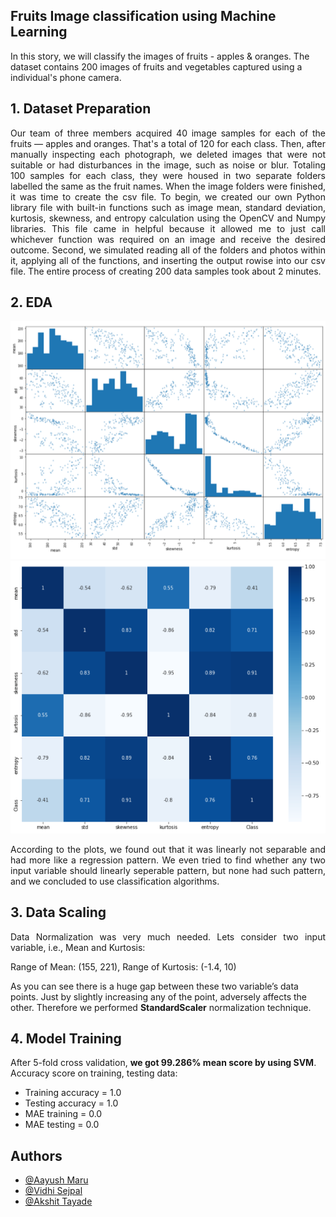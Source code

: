 
## Fruits Image classification using Machine Learning

In this story, we will classify the images of fruits - apples & oranges. 
The dataset contains 200 images of fruits and vegetables captured using a individual's phone camera.

## 1. Dataset Preparation

<p align='justify'>
Our team of three members acquired 40 image samples for each of the fruits — apples and oranges. That's a total of 120 for each class. Then, after manually inspecting each photograph, we deleted images that were not suitable or had disturbances in the image, such as noise or blur. Totaling 100 samples for each class, they were housed in two separate folders labelled the same as the fruit names. When the image folders were finished, it was time to create the csv file. To begin, we created our own Python library file with built-in functions such as image mean, standard deviation, kurtosis, skewness, and entropy calculation using the OpenCV and Numpy libraries. This file came in helpful because it allowed me to just call whichever function was required on an image and receive the desired outcome. Second, we simulated reading all of the folders and photos within it, applying all of the functions, and inserting the output rowise into our csv file. The entire process of creating 200 data samples took about 2 minutes.
</p>

## 2. EDA

<p align='center'>
<img alt="IMG" src="https://github.com/AkshitTayade/Fruits-Classification-using-Machine-Learning/blob/master/readme_images/Screenshot%202022-04-02%20at%2010.22.49%20PM.png"/>

<img alt="IMG" src="https://github.com/AkshitTayade/Fruits-Classification-using-Machine-Learning/blob/master/readme_images/Screenshot%202022-04-02%20at%2010.22.56%20PM.png"/>
</p>

<p align='justify'>
According to the plots, we found out that it was linearly not separable and had more like a regression pattern. We even tried to find whether any two input variable should linearly seperable pattern, but none had such pattern, and we concluded to use classification algorithms.
</p>

## 3. Data Scaling
<p align='justify'>
Data Normalization was very much needed. Lets consider two input variable, i.e., Mean and Kurtosis:

Range of Mean: (155, 221), Range of Kurtosis: (-1.4, 10)

As you can see there is a huge gap between these two variable’s data points. Just by slightly increasing any of the point, adversely affects the other. Therefore we performed **StandardScaler** normalization technique.
</p>

## 4. Model Training

After 5-fold cross validation, **we got 99.286% mean score by using SVM**. Accuracy score on training, testing data:
- Training accuracy = 1.0
- Testing accuracy = 1.0
- MAE training = 0.0
- MAE testing = 0.0

## Authors

- [@Aayush Maru](https://github.com/aayushmaru18)
- [@Vidhi Sejpal](https://github.com/Vidhi-Sejpal)
- [@Akshit Tayade](https://github.com/AkshitTayade)


